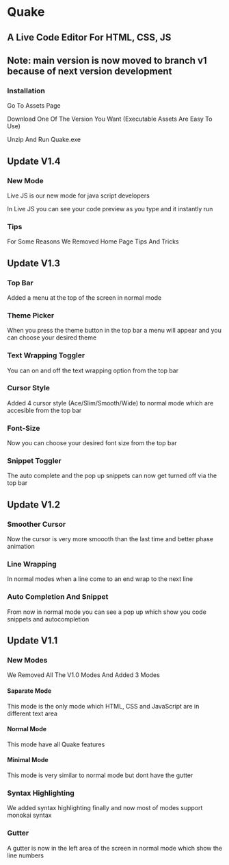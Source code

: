 # Quake
## A Live Code Editor For HTML, CSS, JS
## Note: main version is now moved to branch v1 because of next version development
### Installation

Go To Assets Page

Download One Of The Version You Want (Executable Assets Are Easy To Use)

Unzip And Run Quake.exe

## Update V1.4
### New Mode 
Live JS is our new mode for java script developers

In Live JS you can see your code preview as you type and it instantly run

### Tips
For Some Reasons We Removed Home Page Tips And Tricks
## Update V1.3
### Top Bar
Added a menu at the top of the screen in normal mode 
### Theme Picker
When you press the theme button in the top bar a menu will appear and you can choose your desired theme
### Text Wrapping Toggler
You can on and off the text wrapping option from the top bar
### Cursor Style
Added 4 cursor style (Ace/Slim/Smooth/Wide) to normal mode which are accesible from the top bar 
### Font-Size
Now you can choose your desired font size from the top bar
### Snippet Toggler
The auto complete and the pop up snippets can now get turned off via the top bar
## Update V1.2
### Smoother Cursor
Now the cursor is very more smoooth than the last time and better phase animation
### Line Wrapping
In normal modes when a line come to an end wrap to the next line
### Auto Completion And Snippet
From now in normal mode you can see a pop up which show you code snippets and autocompletion
## Update V1.1
### New Modes
We Removed All The V1.0 Modes And Added 3 Modes
#### Saparate Mode
This mode is the only mode which HTML, CSS and JavaScript are in different text area
#### Normal Mode
This mode have all Quake features
#### Minimal Mode
This mode is very similar to normal mode but dont have the gutter
### Syntax Highlighting
We added syntax highlighting finally and now most of modes support monokai syntax
### Gutter
A gutter is now in the left area of the screen in normal mode which show the line numbers
